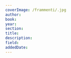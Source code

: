 ```yaml
---
coverImage: /frammenti/.jpg
author: 
book: 
year: 
section: 
title:
description: 
field: 
addedDate:
---
```


# 
